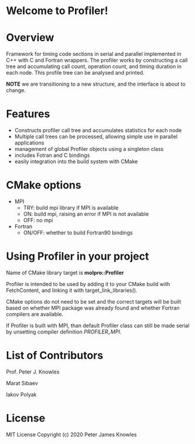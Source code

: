 Welcome to Profiler!
====================

# Overview

Framework for timing code sections in serial and parallel implemented in C++ with C and Fortran wrappers.
The profiler works by constructing a call tree and accumulating call count, operation count, and timing
duration in each node. This profile tree can be analysed and printed.

**NOTE** we are transitioning to a new structure, and the interface is about to change.

# Features
  * Constructs profiler call tree and accumulates statistics for each node
  * Multiple call trees can be processed, allowing simple use in parallel applications
  * management of global Profiler objects using a singleton class
  * includes Fotran and C bindings
  * easily integration into the build system with CMake
  
# CMake options
  * MPI
    - TRY: build mpi library if MPI is available
    - ON: build mpi, raising an error if MPI is not available
    - OFF: no mpi
  * Fortran
    - ON/OFF: whether to build Fortran90 bindings
    
# Using Profiler in your project
Name of CMake library target is **molpro::Profiler**

Profiler is intended to be used by adding it to your CMake build with FetchContent,
and linking it with target_link_libraries().

CMake options do not need to be set and the correct targets will be built
based on whether MPI package was already found and 
whether Fortran compilers are available.

If Profiler is built with MPI, than default Profiler class can still be made serial
by unsetting compiler definition *PROFILER_MPI*.

# List of Contributors

Prof. Peter J. Knowles

Marat Sibaev

Iakov Polyak

# License

MIT License
Copyright (c) 2020 Peter James Knowles
